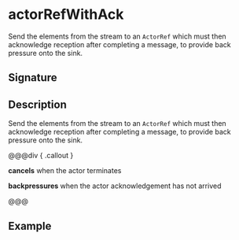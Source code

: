 # actorRefWithAck

Send the elements from the stream to an `ActorRef` which must then acknowledge reception after completing a message,
to provide back pressure onto the sink.

## Signature

## Description

Send the elements from the stream to an `ActorRef` which must then acknowledge reception after completing a message,
to provide back pressure onto the sink.


@@@div { .callout }

**cancels** when the actor terminates

**backpressures** when the actor acknowledgement has not arrived

@@@

## Example

